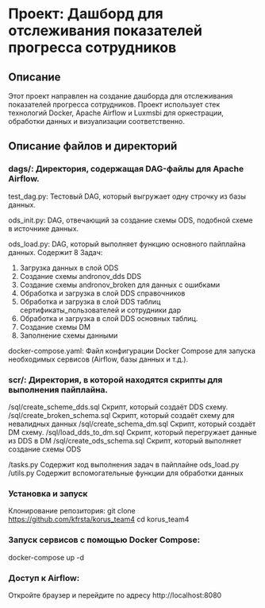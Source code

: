 # Проект: Дашборд для отслеживания показателей прогресса сотрудников
## Описание
Этот проект направлен на создание дашборда для отслеживания показателей прогресса сотрудников. Проект использует стек технологий Docker, Apache Airflow и Luxmsbi для оркестрации, обработки данных и визуализации соответственно.

## Описание файлов и директорий
### dags/: Директория, содержащая DAG-файлы для Apache Airflow.

test_dag.py: Тестовый DAG, который выгружает одну строчку из базы данных.

ods_init.py: DAG, отвечающий за создание схемы ODS, подобной схеме в источнике данных.

ods_load.py: DAG, который выполняет функцию основного пайплайна данных. Содержит 8 Задач:
1) Загрузка данных в слой ODS
2) Создание схемы andronov_dds DDS
3) Создание схемы andronov_broken для данных с ошибками
4) Обработка и загрузка в слой DDS справочников
5) Обработка и загрузка в слой DDS таблиц сертификаты_пользователей и сотрудники дар
6) Обработка и загрузка в слой DDS основных таблиц.
7) Создание схемы DM
8) Заполнение схемы данными

docker-compose.yaml: Файл конфигурации Docker Compose для запуска необходимых сервисов (Airflow, базы данных и т.д.).

### scr/: Директория, в которой находятся скрипты для выполнения пайплайна.

/sql/create_scheme_dds.sql Скрипт, который создаёт DDS схему.
/sql/create_broken_schema.sql Скрипт, который создаёт схему для невалидных данных
/sql/create_schema_dm.sql Скрипт, который создаёт DM схему.
/sql/load_dds_to_dm.sql Скрипт, который перегружает данные из DDS в DM
/sql/create_ods_schema.sql Скрипт, который выполняет создание схемы ODS

/tasks.py Содержит код выполнения задач в пайплайне ods_load.py
/utils.py Содержит вспомогательные функции для обработки данных


### Установка и запуск
Клонирование репозитория:
git clone https://github.com/kfrsta/korus_team4
cd korus_team4
### Запуск сервисов с помощью Docker Compose:
docker-compose up -d
### Доступ к Airflow:
Откройте браузер и перейдите по адресу http://localhost:8080
